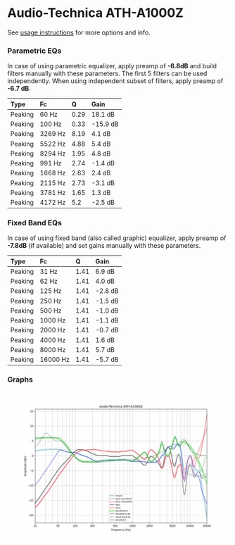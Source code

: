 # Audio-Technica ATH-A1000Z
See [usage instructions](https://github.com/jaakkopasanen/AutoEq#usage) for more options and info.

### Parametric EQs
In case of using parametric equalizer, apply preamp of **-6.8dB** and build filters manually
with these parameters. The first 5 filters can be used independently.
When using independent subset of filters, apply preamp of **-6.7 dB**.

| Type    | Fc      |    Q | Gain     |
|:--------|:--------|:-----|:---------|
| Peaking | 60 Hz   | 0.29 | 18.1 dB  |
| Peaking | 100 Hz  | 0.33 | -15.9 dB |
| Peaking | 3269 Hz | 8.19 | 4.1 dB   |
| Peaking | 5522 Hz | 4.88 | 5.4 dB   |
| Peaking | 8294 Hz | 1.95 | 4.8 dB   |
| Peaking | 991 Hz  | 2.74 | -1.4 dB  |
| Peaking | 1668 Hz | 2.63 | 2.4 dB   |
| Peaking | 2115 Hz | 2.73 | -3.1 dB  |
| Peaking | 3781 Hz | 1.65 | 1.3 dB   |
| Peaking | 4172 Hz | 5.2  | -2.5 dB  |

### Fixed Band EQs
In case of using fixed band (also called graphic) equalizer, apply preamp of **-7.8dB**
(if available) and set gains manually with these parameters.

| Type    | Fc       |    Q | Gain    |
|:--------|:---------|:-----|:--------|
| Peaking | 31 Hz    | 1.41 | 6.9 dB  |
| Peaking | 62 Hz    | 1.41 | 4.0 dB  |
| Peaking | 125 Hz   | 1.41 | -2.8 dB |
| Peaking | 250 Hz   | 1.41 | -1.5 dB |
| Peaking | 500 Hz   | 1.41 | -1.0 dB |
| Peaking | 1000 Hz  | 1.41 | -1.1 dB |
| Peaking | 2000 Hz  | 1.41 | -0.7 dB |
| Peaking | 4000 Hz  | 1.41 | 1.6 dB  |
| Peaking | 8000 Hz  | 1.41 | 5.7 dB  |
| Peaking | 16000 Hz | 1.41 | -5.7 dB |

### Graphs
![](./Audio-Technica%20ATH-A1000Z.png)